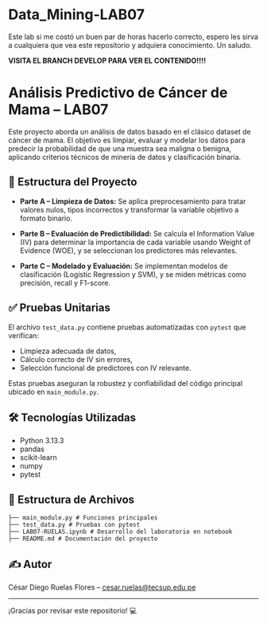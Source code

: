 # Data_Mining-LAB07
Este lab si me costó un buen par de horas hacerlo correcto, espero les sirva a cualquiera que vea este repositorio y adquiera conocimiento. Un saludo.

**VISITA EL BRANCH DEVELOP PARA VER EL CONTENIDO!!!!**


# Análisis Predictivo de Cáncer de Mama – LAB07

Este proyecto aborda un análisis de datos basado en el clásico dataset de cáncer de mama. El objetivo es limpiar, evaluar y modelar los datos para predecir la probabilidad de que una muestra sea maligna o benigna, aplicando criterios técnicos de minería de datos y clasificación binaria.

## 🧩 Estructura del Proyecto

- **Parte A – Limpieza de Datos:**
  Se aplica preprocesamiento para tratar valores nulos, tipos incorrectos y transformar la variable objetivo a formato binario.

- **Parte B – Evaluación de Predictibilidad:**
  Se calcula el Information Value (IV) para determinar la importancia de cada variable usando Weight of Evidence (WOE), y se seleccionan los predictores más relevantes.

- **Parte C – Modelado y Evaluación:**
  Se implementan modelos de clasificación (Logistic Regression y SVM), y se miden métricas como precisión, recall y F1-score.

## ✅ Pruebas Unitarias

El archivo `test_data.py` contiene pruebas automatizadas con `pytest` que verifican:
- Limpieza adecuada de datos,
- Cálculo correcto de IV sin errores,
- Selección funcional de predictores con IV relevante.

Estas pruebas aseguran la robustez y confiabilidad del código principal ubicado en `main_module.py`.

## 🛠️ Tecnologías Utilizadas

- Python 3.13.3
- pandas
- scikit-learn
- numpy
- pytest

## 📁 Estructura de Archivos
```
├── main_module.py # Funciones principales
├── test_data.py # Pruebas con pytest
├── LAB07-RUELAS.ipynb # Desarrollo del laboratorio en notebook
├── README.md # Documentación del proyecto
```

## ✍️ Autor

César Diego Ruelas Flores – [cesar.ruelas@tecsup.edu.pe](mailto:cesar.ruelas@tecsup.edu.pe)

---

¡Gracias por revisar este repositorio! 💻

